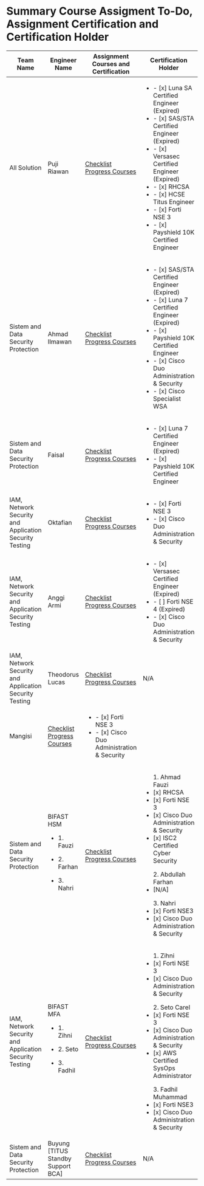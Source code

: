 # Summary Course Assigment To-Do, Assignment Certification and Certification Holder

| Team Name | Engineer Name | Assignment Courses and Certification | Certification Holder |
|-----------|---------------|---------------------|--------------------|
| All Solution | Puji Riawan |[Checklist Progress Courses](./2.%20Training%20Program%20Delivery%20Team/Summary_Progress_Puji.md) | <ul><li>- [x] Luna SA Certified Engineer (Expired)</li><li>- [x] SAS/STA Certified Engineer (Expired)</li><li>- [x] Versasec Certified Engineer (Expired)</li><li> - [x] RHCSA</li><li>- [x] HCSE Titus Engineer</li><li>- [x] Forti NSE 3</li><li>- [x] Payshield 10K Certified Engineer</li></lu> |
| Sistem and Data Security Protection | Ahmad Ilmawan | [Checklist Progress Courses](./2.%20Training%20Program%20Delivery%20Team/Summary_Progress_Ahmad_Ilmawan.md) |<ul><li>- [x] SAS/STA Certified Engineer (Expired)</li><li>- [x] Luna 7 Certified Engineer (Expired)</li><li>- [x] Payshield 10K Certified Engineer</li><li>- [x] Cisco Duo Administration & Security</li><li>- [x] Cisco Specialist WSA</li></lu>|
| Sistem and Data Security Protection | Faisal | [Checklist Progress Courses](./2.%20Training%20Program%20Delivery%20Team/Summary_Progress_Faisal.md) | <ul><li>- [x] Luna 7 Certified Engineer (Expired)</li><li>- [x] Payshield 10K Certified Engineer</li></lu> |
| IAM, Network Security and Application Security Testing | Oktafian | [Checklist Progress Courses](./2.%20Training%20Program%20Delivery%20Team/Summary_Progress_Oktafian.md) | <ul><li>- [x] Forti NSE 3</li><li>- [x] Cisco Duo Administration & Security</li></lu> |
| IAM, Network Security and Application Security Testing | Anggi Armi| [Checklist Progress Courses](./2.%20Training%20Program%20Delivery%20Team/Summary_Progress_Armi.md) | <ul><li>- [x] Versasec Certified Engineer (Expired)</li><li>- [ ] Forti NSE 4 (Expired)</li><li>- [x] Cisco Duo Administration & Security</li></lu> |
| IAM, Network Security and Application Security Testing | Theodorus Lucas | [Checklist Progress Courses](./1.%20Training%20Program%20New%20Engineer/Summary_Progress_Theodorus.md) | N/A |
| Mangisi | [Checklist Progress Courses](./Development%20Program%20People/3.%20Training%20Program%20Standby%20Team/README.md) | <ul><li>- [x] Forti NSE 3</li><li>- [x] Cisco Duo Administration & Security</li></lu> |
| Sistem and Data Security Protection | BIFAST HSM <ul><li>1. Fauzi</li></ul><ul><li>2. Farhan</li></ul><ul><li>3. Nahri</li></ul> | [Checklist Progress Courses](./Development%20Program%20People/3.%20Training%20Program%20Standby%20Team/README.md) | <ul>1. Ahmad Fauzi<li>[x] RHCSA</li><li>[x] Forti NSE 3</li><li>[x] Cisco Duo Administration & Security</li><li>[x] ISC2 Certified Cyber Security</li></ul><ul>2. Abdullah Farhan<li>[N/A]</li></ul><ul>3. Nahri<li>[x] Forti NSE3</li><li>[x] Cisco Duo Administration & Security</li></ul>|
| IAM, Network Security and Application Security Testing | BIFAST MFA <ul><li>1. Zihni</li></ul><ul><li>2. Seto</li></ul><ul><li>3. Fadhil</li></ul> | [Checklist Progress Courses](./Development%20Program%20People/3.%20Training%20Program%20Standby%20Team/README.md) | <ul>1. Zihni <li>[x] Forti NSE 3</li><li>[x] Cisco Duo Administration & Security</li></ul><ul>2. Seto Carel<li>[x] Forti NSE 3</li><li>[x] Cisco Duo Administration & Security</li><li>[x] AWS Certified SysOps Administrator</li></ul><ul>3. Fadhil Muhammad<li>[x] Forti NSE3</li><li>[x] Cisco Duo Administration & Security</li></ul> |
| Sistem and Data Security Protection | Buyung [TITUS Standby Support BCA]| [Checklist Progress Courses](./Learning_Path_Buyung.md) | N/A |